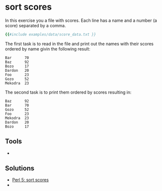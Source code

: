 # sort scores


<slidecast file="beginner-perl/exercise-sort-scores" youtube="oba286a-F10" />

In this exercise you a file with scores. Each line has a name and a number (a score) separated by a comma.

```ruby
{{#include examples/data/score_data.txt }}
```

The first task is to read in the file and print out the names with their scores ordered by name
givin the following result:

```
Bar      70
Baz      92
Bozo     17
Dardon   20
Foo      23
Gozo     52
Mekodra  23
```


The second task is to print them ordered by scores resulting in:

```
Baz      92
Bar      70
Gozo     52
Foo      23
Mekodra  23
Dardon   20
Bozo     17
```

## Tools

* 

## Solutions
* [Perl 5: sort scores](https://perlmaven.com/beginner-perl-maven-solution-sort-scores)
* <a href=""></a>

